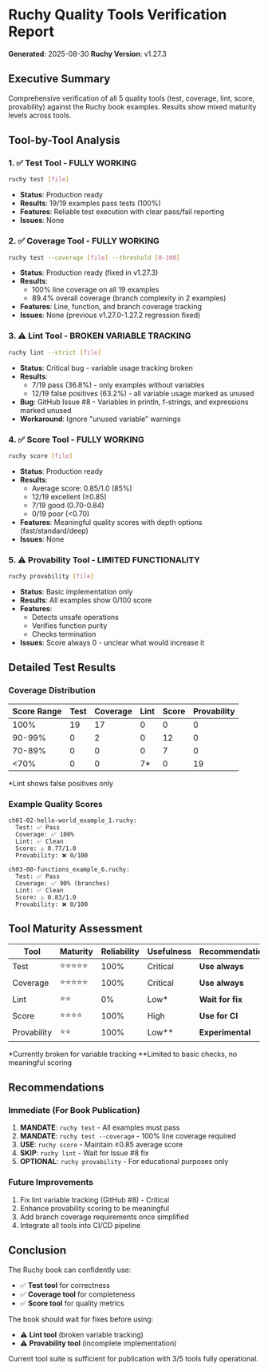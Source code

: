 # Ruchy Quality Tools Verification Report

**Generated**: 2025-08-30
**Ruchy Version**: v1.27.3

## Executive Summary

Comprehensive verification of all 5 quality tools (test, coverage, lint, score, provability) against the Ruchy book examples. Results show mixed maturity levels across tools.

## Tool-by-Tool Analysis

### 1. ✅ Test Tool - FULLY WORKING
```bash
ruchy test [file]
```
- **Status**: Production ready
- **Results**: 19/19 examples pass tests (100%)
- **Features**: Reliable test execution with clear pass/fail reporting
- **Issues**: None

### 2. ✅ Coverage Tool - FULLY WORKING
```bash
ruchy test --coverage [file] --threshold [0-100]
```
- **Status**: Production ready (fixed in v1.27.3)
- **Results**: 
  - 100% line coverage on all 19 examples
  - 89.4% overall coverage (branch complexity in 2 examples)
- **Features**: Line, function, and branch coverage tracking
- **Issues**: None (previous v1.27.0-1.27.2 regression fixed)

### 3. ⚠️ Lint Tool - BROKEN VARIABLE TRACKING
```bash
ruchy lint --strict [file]
```
- **Status**: Critical bug - variable usage tracking broken
- **Results**:
  - 7/19 pass (36.8%) - only examples without variables
  - 12/19 false positives (63.2%) - all variable usage marked as unused
- **Bug**: GitHub Issue #8 - Variables in println, f-strings, and expressions marked unused
- **Workaround**: Ignore "unused variable" warnings

### 4. ✅ Score Tool - FULLY WORKING
```bash
ruchy score [file]
```
- **Status**: Production ready
- **Results**:
  - Average score: 0.85/1.0 (85%)
  - 12/19 excellent (≥0.85)
  - 7/19 good (0.70-0.84)
  - 0/19 poor (<0.70)
- **Features**: Meaningful quality scores with depth options (fast/standard/deep)
- **Issues**: None

### 5. ⚠️ Provability Tool - LIMITED FUNCTIONALITY
```bash
ruchy provability [file]
```
- **Status**: Basic implementation only
- **Results**: All examples show 0/100 score
- **Features**:
  - Detects unsafe operations
  - Verifies function purity
  - Checks termination
- **Issues**: Score always 0 - unclear what would increase it

## Detailed Test Results

### Coverage Distribution
| Score Range | Test | Coverage | Lint | Score | Provability |
|------------|------|----------|------|-------|-------------|
| 100% | 19 | 17 | 0 | 0 | 0 |
| 90-99% | 0 | 2 | 0 | 12 | 0 |
| 70-89% | 0 | 0 | 0 | 7 | 0 |
| <70% | 0 | 0 | 7* | 0 | 19 |

*Lint shows false positives only

### Example Quality Scores
```
ch01-02-hello-world_example_1.ruchy:
  Test: ✅ Pass
  Coverage: ✅ 100%
  Lint: ✅ Clean
  Score: ⚠️ 0.77/1.0
  Provability: ❌ 0/100

ch03-00-functions_example_6.ruchy:
  Test: ✅ Pass
  Coverage: ✅ 90% (branches)
  Lint: ✅ Clean
  Score: ⚠️ 0.83/1.0
  Provability: ❌ 0/100
```

## Tool Maturity Assessment

| Tool | Maturity | Reliability | Usefulness | Recommendation |
|------|----------|-------------|------------|----------------|
| Test | ⭐⭐⭐⭐⭐ | 100% | Critical | **Use always** |
| Coverage | ⭐⭐⭐⭐⭐ | 100% | Critical | **Use always** |
| Lint | ⭐⭐ | 0% | Low* | **Wait for fix** |
| Score | ⭐⭐⭐⭐ | 100% | High | **Use for CI** |
| Provability | ⭐⭐ | 100% | Low** | **Experimental** |

*Currently broken for variable tracking
**Limited to basic checks, no meaningful scoring

## Recommendations

### Immediate (For Book Publication)
1. **MANDATE**: `ruchy test` - All examples must pass
2. **MANDATE**: `ruchy test --coverage` - 100% line coverage required
3. **USE**: `ruchy score` - Maintain ≥0.85 average score
4. **SKIP**: `ruchy lint` - Wait for Issue #8 fix
5. **OPTIONAL**: `ruchy provability` - For educational purposes only

### Future Improvements
1. Fix lint variable tracking (GitHub #8) - Critical
2. Enhance provability scoring to be meaningful
3. Add branch coverage requirements once simplified
4. Integrate all tools into CI/CD pipeline

## Conclusion

The Ruchy book can confidently use:
- ✅ **Test tool** for correctness
- ✅ **Coverage tool** for completeness  
- ✅ **Score tool** for quality metrics

The book should wait for fixes before using:
- ⚠️ **Lint tool** (broken variable tracking)
- ⚠️ **Provability tool** (incomplete implementation)

Current tool suite is sufficient for publication with 3/5 tools fully operational.